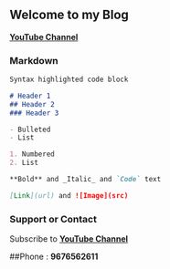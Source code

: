 ## Welcome to my Blog

[**YouTube Channel**](https://www.youtube.com/channel/UC6kqSFkmT94Aassu23HJ2og?view_as=subscriber/)

### Markdown

```markdown
Syntax highlighted code block

# Header 1
## Header 2
### Header 3

- Bulleted
- List

1. Numbered
2. List

**Bold** and _Italic_ and `Code` text

[Link](url) and ![Image](src)
```

### Support or Contact
Subscribe to [**YouTube Channel**](https://www.youtube.com/channel/UC6kqSFkmT94Aassu23HJ2og?view_as=subscriber/)


##Phone : **9676562611**
